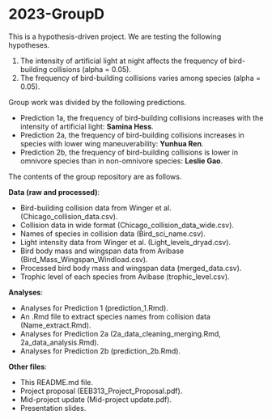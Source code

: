 # 2023-GroupD

This is a hypothesis-driven project. We are testing the following hypotheses. 

1. The intensity of artificial light at night affects the frequency of bird-building collisions (alpha = 0.05). 
2. The frequency of bird-building collisions varies among species (alpha = 0.05).

Group work was divided by the following predictions. 

* Prediction 1a, the frequency of bird-building collisions increases with the intensity of artificial light: **Samina Hess**. 
* Prediction 2a, the frequency of bird-building collisions increases in species with lower wing maneuverability: **Yunhua Ren**. 
* Prediction 2b, the frequency of bird-building collisions is lower in omnivore species than in non-omnivore species: **Leslie Gao**. 

The contents of the group repository are as follows. 

**Data (raw and processed)**:

* Bird-building collision data from Winger et al. (Chicago_collision_data.csv). 
* Collision data in wide format (Chicago_collision_data_wide.csv). 
* Names of species in collision data (Bird_sci_name.csv). 
* Light intensity data from Winger et al. (Light_levels_dryad.csv). 
* Bird body mass and wingspan data from Avibase (Bird_Mass_Wingspan_Windload.csv). 
* Processed bird body mass and wingspan data (merged_data.csv). 
* Trophic level of each species from Avibase (trophic_level.csv). 

**Analyses**:

* Analyses for Prediction 1 (prediction_1.Rmd). 
* An .Rmd file to extract species names from collision data (Name_extract.Rmd). 
* Analyses for Prediction 2a (2a_data_cleaning_merging.Rmd, 2a_data_analysis.Rmd). 
* Analyses for Prediction 2b (prediction_2b.Rmd). 

**Other files**:

* This README.md file. 
* Project proposal (EEB313_Project_Proposal.pdf). 
* Mid-project update (Mid-project update.pdf). 
* Presentation slides. 

